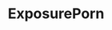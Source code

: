 ---
title: ExposurePorn
crosslinks:
- PornOverlords
- pics
- ExposureFans
- spaceporn
- Physics
- postprocessing
- itookapicture
- movies
- MildlyVandalised
- EarthPorn
- sanfrancisco
- BeAmazed
- winterporn
---